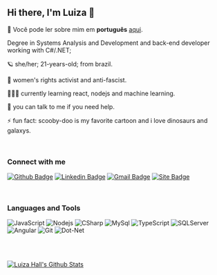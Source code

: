 ## Hi there, I'm Luiza 👋

<!--
[![Twitter Badge](https://img.shields.io/badge/-Twitter-1ca0f1?style=flat-square&labelColor=1ca0f1&logo=twitter&logoColor=white&link=https://twitter.com/lgdbittencourt)](https://twitter.com/luizarvm)
[![Site Badge](https://img.shields.io/badge/%20-site%20pessoal-blueviolet)](https://site/)
-->
🔡 Você pode ler sobre mim em <b>português</b> [aqui](https://github.com/luizous/luizous/blob/master/README.pt-br.md).

Degree in Systems Analysis and Development and back-end developer working with C#/.NET;

🪐 she/her; 21-years-old; from brazil.

🦾 women's rights activist and anti-fascist.

👩🏻‍💻 currently learning react, nodejs and machine learning.

💬 you can talk to me if you need help.

⚡ fun fact: scooby-doo is my favorite cartoon and i love dinosaurs and galaxys.

<br/>

### Connect with me
[![Github Badge](https://img.shields.io/badge/-Github-000?logo=Github&logoColor=white&link=https://github.com/luizous)](https://github.com/luizous)
[![Linkedin Badge](https://img.shields.io/badge/-LinkedIn-blue?logo=Linkedin&logoColor=white&link=https://www.linkedin.com/in/luizous/?locale=en_US)](https://www.linkedin.com/in/luizous/?locale=en_US)
[![Gmail Badge](https://img.shields.io/badge/-Gmail-c14438?logo=Gmail&logoColor=white&link=mailto:luizaruivoms@gmail.com)](mailto:luizaruivoms@gmail.com)
[![Site Badge](https://img.shields.io/badge/%20-Lattes-lightgrey)](http://lattes.cnpq.br/1667735616723826)

<br/>

### Languages and Tools
![JavaScript](https://img.shields.io/badge/JavaScript-black.svg?logo=javascript)
![Nodejs](https://img.shields.io/badge/NodeJs-339933.svg?logo=node-dot-js)
![CSharp](https://img.shields.io/badge/C%20Sharp-239120.svg?logo=c-sharp&logoColor=white)
![MySql](https://img.shields.io/badge/MySQL-4479A1.svg?logo=mysql&logoColor=white)
![TypeScript](https://img.shields.io/badge/TypeScript-007ACC.svg?logo=typescript)
![SQLServer](https://img.shields.io/badge/Microsoft%20SQL%20Server-CC2927.svg?logo=microsoft-sql-server)
![Angular](https://img.shields.io/badge/Angular-DD0031.svg?logo=angular)
![Git](https://img.shields.io/badge/Git-F05032.svg?logo=git&logoColor=white)
![Dot-Net](https://img.shields.io/badge/.NET-5C2D91.svg?logo=dot-net)


<br/><br/>


[![Luiza Hall's Github Stats](https://github-readme-stats.vercel.app/api?username=luizous)](https://github.com/anuraghazra/github-readme-stats)
